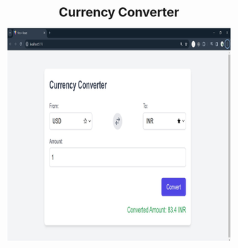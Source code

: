 <h1 align="center"> Currency Converter </h1> 
<img src="https://github.com/prasadpatil1123/rc-projects/blob/main/currency-converter/ccappimage.jpg" width="720px" height="480px"> 
